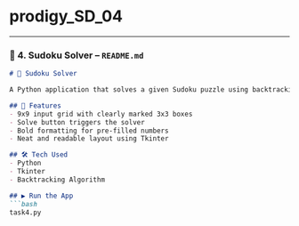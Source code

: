 # prodigy_SD_04
---
### 🔹 4. Sudoku Solver – `README.md`

```markdown
# 🔢 Sudoku Solver

A Python application that solves a given Sudoku puzzle using backtracking and displays the solution in a GUI.

## 🧩 Features
- 9x9 input grid with clearly marked 3x3 boxes
- Solve button triggers the solver
- Bold formatting for pre-filled numbers
- Neat and readable layout using Tkinter

## 🛠️ Tech Used
- Python
- Tkinter
- Backtracking Algorithm

## ▶️ Run the App
```bash
task4.py
